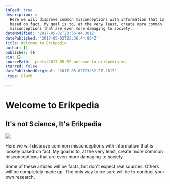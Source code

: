 ```yaml
---
inFeed: true
description: >-
  Here we will disprove common misconceptions with information that is loosely
  based on fact. My goal is to, at the very least, create more common
  misconceptions that are even more damaging to society.
dateModified: '2017-05-02T23:36:44.381Z'
datePublished: '2017-05-02T23:36:44.884Z'
title: Welcome to Erikpedia
author: []
publisher: {}
via: {}
sourcePath: _posts/2017-05-02-welcome-to-erikpedia.md
starred: false
datePublishedOriginal: '2017-05-02T23:32:27.261Z'
_type: Blurb

---
```

# Welcome to Erikpedia

## It's not Science, It's Erikpedia
![](https://the-grid-user-content.s3-us-west-2.amazonaws.com/3212d18d-a3b1-4388-811b-b1c89a516117.jpg)

Here we will disprove common misconceptions with information that is loosely based on fact. My goal is to, at the very least, create more common misconceptions that are even more damaging to society.

Some of these articles will be facts, but don't expect real sources. Others will be completely made up. The only way to be sure will be to conduct your own research.